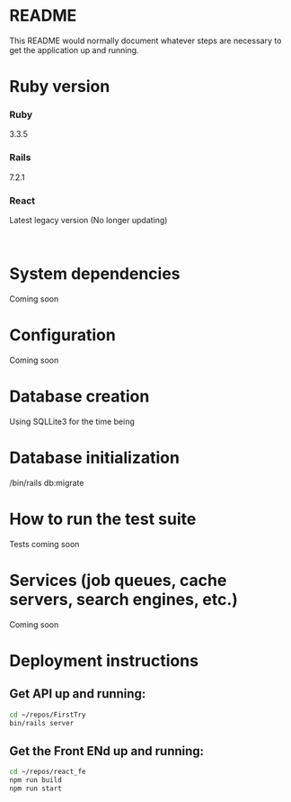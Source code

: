 # README

This README would normally document whatever steps are necessary to get the
application up and running.

# Ruby version
### Ruby 
3.3.5
### Rails 
7.2.1
### React 
Latest legacy version (No longer updating)

<br/>

# System dependencies
Coming soon

# Configuration
Coming soon

# Database creation
Using SQLLite3 for the time being

# Database initialization
/bin/rails db:migrate

# How to run the test suite
Tests coming soon

# Services (job queues, cache servers, search engines, etc.)
Coming soon

# Deployment instructions


## Get API up and running:

```sh
cd ~/repos/FirstTry
bin/rails server
```

## Get the Front ENd up and running:
```sh
cd ~/repos/react_fe
npm run build
npm run start
```
